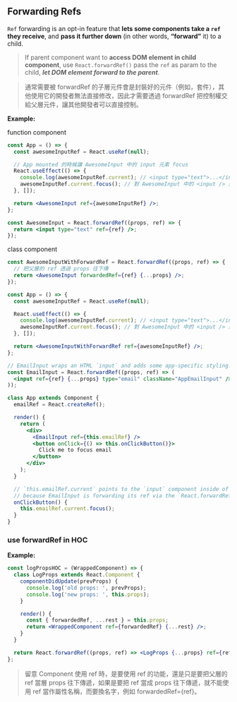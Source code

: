 ## Forwarding Refs
`Ref` forwarding is an opt-in feature that **lets some components take a `ref` they receive**, and **pass it further down** (in other words, **“forward”** it) to a child.

> If parent component want to **access DOM element in child component**, use `React.forwardRef()` pass the `ref` as param to the child, ***let DOM element forward to the parent***.
 
> 通常需要被 forwardRef 的子層元件會是封裝好的元件（例如，套件），其他使用它的開發者無法直接修改，因此才需要透過 forwardRef 把控制權交給父層元件，讓其他開發者可以直接控制。


**Example:**

function component
```jsx
const App = () => {
  const awesomeInputRef = React.useRef(null);

  // App mounted 的時候讓 AwesomeInput 中的 input 元素 focus
  React.useEffect(() => {
    console.log(awesomeInputRef.current); // <input type="text">...</input>
    awesomeInputRef.current.focus(); // 對 AwesomeInput 中的 <input /> 進行操作
  }, []);

  return <AwesomeInput ref={awesomeInputRef} />;
};
```
```jsx
const AwesomeInput = React.forwardRef((props, ref) => {
  return <input type="text" ref={ref} />;
});
```

class component
```jsx
const AwesomeInputWithForwardRef = React.forwardRef((props, ref) => {
  // 把父層的 ref 透過 props 往下傳
  return <AwesomeInput forwardedRef={ref} {...props} />;
});
```
```jsx
const App = () => {
  const awesomeInputRef = React.useRef(null);

  React.useEffect(() => {
    console.log(awesomeInputRef.current); // <input type="text">...</input>
    awesomeInputRef.current.focus(); // 對 AwesomeInput 中的 <input /> 進行操作
  }, []);

  return <AwesomeInputWithForwardRef ref={awesomeInputRef} />;
};
```

```jsx
// EmailInput wraps an HTML `input` and adds some app-specific styling.
const EmailInput = React.forwardRef((props, ref) => (
  <input ref={ref} {...props} type="email" className="AppEmailInput" />
));

class App extends Component {
  emailRef = React.createRef();

  render() {
    return (
      <div>
        <EmailInput ref={this.emailRef} />
        <button onClick={() => this.onClickButton()}>
          Click me to focus email
        </button>
      </div>
    );
  }

  // `this.emailRef.current` points to the `input` component inside of EmailInput,
  // because EmailInput is forwarding its ref via the `React.forwardRef` callback.
  onClickButton() {
    this.emailRef.current.focus();
  }
}
```


### use forwardRef in HOC
**Example:**
```jsx
const logPropsHOC = (WrappedComponent) => {
  class LogProps extends React.Component {
    componentDidUpdate(prevProps) {
      console.log('old props: ', prevProps);
      console.log('new props: ', this.props);
    }

    render() {
      const { forwardedRef, ...rest } = this.props;
      return <WrappedComponent ref={forwardedRef} {...rest} />;
    }
  }

  return React.forwardRef((props, ref) => <LogProps {...props} ref={ref} />);
};
```


> 留意 Component 使用 ref 時，是要使用 ref 的功能，還是只是要把父層的 ref 當層 props 往下傳遞，如果是要把 ref 當成 props 往下傳遞，就不能使用 ref 當作屬性名稱，而要換名字，例如 forwardedRef={ref}。


